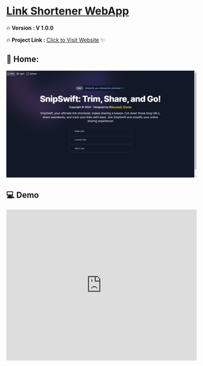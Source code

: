 # [Link Shortener WebApp](https://4bit.vercel.app/)


🔥 **Version : V 1.0.0**

🔥 **Project Link :** [Click to Visit Website](https://4bit.vercel.app/) ✨



## 🚀 Home:
![linkshortener](./assets/linkshortener.png)



## 💻 Demo

<iframe width="100%" height="400" src="https://www.youtube.com/embed/TEWLMAsbHhc?si=JVtQFH7bR8H7a1DN" title="YouTube video player" frameborder="0" allow="accelerometer; autoplay; clipboard-write; encrypted-media; gyroscope; picture-in-picture; web-share" allowfullscreen></iframe>

